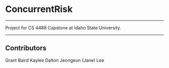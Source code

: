# ConcurrentRisk

***

Project for CS 4488 Capstone at Idaho State University.

***

## Contributors

Grant Baird
Kaylee Dalton
Jeongeun (Jane) Lee
